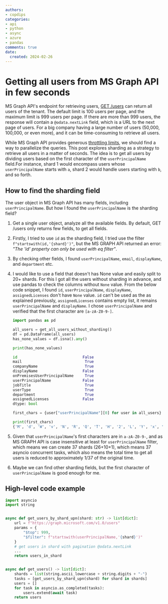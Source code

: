 ```yaml
---
authors:
- copdips
categories:
- api
- python
- async
- azure
- pandas
comments: true
date:
  created: 2024-02-26
---
```


# Getting all users from MS Graph API in few seconds

MS Graph API's endpoint for retrieving users, [GET /users](https://learn.microsoft.com/en-us/graph/api/user-list?view=graph-rest-1.0&tabs=http) can return all users of the tenant. The default limit is 100 users per page, and the maximum limit is 999 users per page. If there are more than 999 users, the response will contain a `@odata.nextLink` field, which is a URL to the next page of users. For a big company having a large number of users (50,000, 100,000, or even more), and it can be time-consuming to retrieve all users.

While MS Graph API provides generous [throttling limits](https://learn.microsoft.com/en-us/graph/throttling-limits), we should find a way to parallelize the queries. This post explores sharding as a strategy to retrieve all users in a matter of seconds. The idea is to get all users by dividing users based on the first character of the `userPrincipalName` field.For instance, shard 1 would encompass users whose `userPrincipalName` starts with `a`, shard 2 would handle users starting with `b`, and so forth.

## How to find the sharding field

The user object in MS Graph API has many fields, including `userPrincipalName`. But how I found the `userPrincipalName` is the sharding field?

1. Get a single user object, analyze all the available fields. By default, GET /users only returns few fields, to get all fields.
2. Firstly, I tried to use `id` as the sharding field, I tried use the filter `f"startswith(id,'{shard}')"`, but the MS GRAPH API returned an error: *"The 'id' property can only be used with eq filter"*.
3. By checking other fields, I found `userPrincipalName`, `email`, `displayName`, and `department` etc.
4. I would like to use a field that doesn't has None value and easily split to 20+ shards. For this I got all the users without sharding in advance, and use pandas to check the columns without `None` value. From the below code snippet, I found `id`, `userPrincipalName`, `displayName`, `assignedLicenses` don't have `None` value. `id` can't be used as the as explained previously, `assignedLicenses` contains empty list, it remains `userPrincipalName` and `displayName`. I chose `userPrincipalName` and verified that the first character are `[a-zA-Z0-9-]`.

    ```python title="verify that userPrincipalName doesn't have None value"
    import pandas as pd

    all_users = get_all_users_without_sharding()
    df = pd.DataFrame(all_users)
    has_none_values = df.isna().any()

    print(has_none_values)

    id                             False
    mail                            True
    companyName                     True
    displayName                    False
    onPremisesUserPrincipalName     True
    userPrincipalName              False
    jobTitle                        True
    userType                        True
    department                      True
    assignedLicenses               False
    dtype: bool
    ```

    ```python title="verify that userPrincipalName's first character are [a-zA-Z0-9-]"
    first_chars = {user["userPrincipalName"][0] for user in all_users}

    print(first_chars)
    {'M', 'd', 'W', 'v', 'N', 'R', 'Q', 'T', 'H', '2', 'L', 'Y', 'x', 'k', ...}
    ```

5. Given that `userPrincipalName`'s first characters are in `a-zA-Z0-9-`, and as MS GRAPH API is case insensitive at least for `userPrincipalName` filter, which means we can create 37 shards (26+10+1), which means 37 asyncio concurrent tasks, which also means the total time to get all users is reduced to approximately 1/37 of the original time.
6. Maybe we can find other sharding fields, but the first character of `userPrincipalName` is good enough for me.

## High-level code example

```python
import asyncio
import string


async def get_users_by_shard_upn(shard: str) -> list[dict]:
    url = f"https://graph.microsoft.com/v1.0/users"
    params = {
        "$top": 999,
        "$filter": f"startswith(userPrincipalName,'{shard}')"
    }
    # get users in shard with pagination @odata.nextLink
    ...
    return users_in_shard


async def get_users() -> list[dict]:
    shards = list(string.ascii_lowercase + string.digits + "-")
    tasks = [get_users_by_shard_upn(shard) for shard in shards]
    users = []
    for task in asyncio.as_completed(tasks):
        users.extend(await task)
    return users
```
